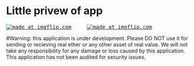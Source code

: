 # Little privew of app
<pre><a href="https://imgflip.com/gif/3ace1p"><img src="https://i.imgflip.com/3ace1p.gif" title="made at imgflip.com"/></a>     <a href="https://imgflip.com/gif/3ace32"><img src="https://i.imgflip.com/3ace32.gif" title="made at imgflip.com"/></a>
</pre>
#Warning: this application is under development. Please DO NOT use it for sending or recieving real ether or any other asset of real value. We will not take any responsibility for any damage or loss caused by this application. This application has not been audited for security issues.
